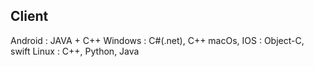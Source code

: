 ## Client

Android : JAVA + C++
Windows : C#(.net), C++
macOs, IOS   : Object-C, swift
Linux : C++, Python, Java
